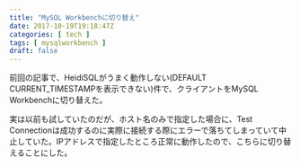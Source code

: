 ```yaml
---
title: "MySQL Workbenchに切り替え"
date: 2017-10-19T19:18:47Z
categories: [ tech ]
tags: [ mysqlworkbench ]
draft: false
---
```


前回の記事で、HeidiSQLがうまく動作しない(DEFAULT CURRENT_TIMESTAMPを表示できない)件で、クライアントをMySQL Workbenchに切り替えた。

実は以前も試していたのだが、ホスト名のみで指定した場合に、Test Connectionは成功するのに実際に接続する際にエラーで落ちてしまっていて中止していた。IPアドレスで指定したところ正常に動作したので、こちらに切り替えることにした。
